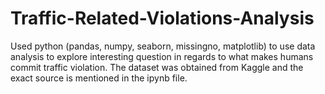 # Traffic-Related-Violations-Analysis
Used python (pandas, numpy, seaborn, missingno, matplotlib) to use data analysis to explore interesting question in regards to what makes humans commit traffic violation. The dataset was obtained from Kaggle and the exact source is mentioned in the ipynb file.
